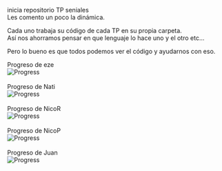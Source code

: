 inicia repositorio TP seniales<br />
Les comento un poco la dinámica.<br />

Cada uno trabaja su código de cada TP en su propia carpeta.<br />
Así nos ahorramos pensar en que lenguaje lo hace uno y el otro etc...<br />

Pero lo bueno es que todos podemos ver el código y ayudarnos con eso.<br />

Progreso de eze<br />
![Progress](http://progressed.io/bar/98)<br />
<br />
Progreso de Nati<br />
![Progress](http://progressed.io/bar/0)<br />
<br />
Progreso de NicoR<br />
![Progress](http://progressed.io/bar/0)<br />
<br />
Progreso de NicoP<br />
![Progress](http://progressed.io/bar/72)<br />
<br />
Progreso de Juan<br />
![Progress](http://progressed.io/bar/63)<br />
